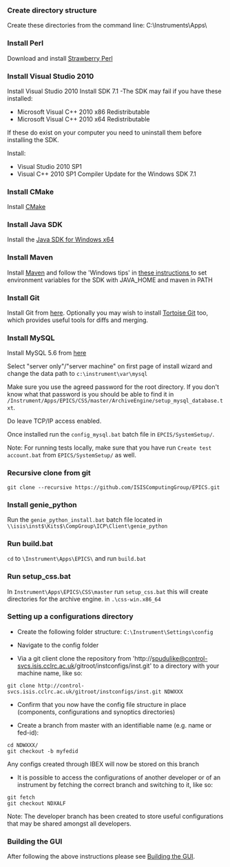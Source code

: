### Create directory structure
Create these directories from the command line: C:\Instruments\Apps\

### Install Perl
Download and install [Strawberry Perl](http://strawberryperl.com/)

### Install Visual Studio 2010
Install Visual Studio 2010 
Install SDK 7.1 
-The SDK may fail if you have these installed: 
* Microsoft Visual C++ 2010 x86 Redistributable
* Microsoft Visual C++ 2010 x64 Redistributable

If these do exist on your computer you need to uninstall them before installing the SDK.

Install: 
* Visual Studio 2010 SP1
* Visual C++ 2010 SP1 Compiler Update for the Windows SDK 7.1

### Install CMake
Install [CMake](https://cmake.org/download/) 

### Install Java SDK
Install the [Java SDK for Windows x64](http://www.oracle.com/technetwork/java/javase/downloads/jdk8-downloads-2133151.html)

### Install Maven 
Install [Maven](https://maven.apache.org/download.cgi) and follow the 'Windows tips' in [these instructions ](https://maven.apache.org/install.html) to set environment variables for the SDK with JAVA_HOME and maven in PATH

### Install Git 
Install Git from [here](https://git-scm.com/download/win). Optionally you may wish to install [Tortoise Git](https://tortoisegit.org/) too, which provides useful tools for diffs and merging. 

### Install MySQL
Install MySQL 5.6 from [here](https://dev.mysql.com/downloads/windows/installer/5.6.html)

Select "server only"/"server machine" on first page of install wizard and change the data path to `c:\instrument\var\mysql` 

Make sure you use the agreed password for the root directory. If you don't know what that password is you should be able to find it in `/Instrument/Apps/EPICS/CSS/master/ArchiveEngine/setup_mysql_database.txt`.

Do leave TCP/IP access enabled.

Once installed run the `config_mysql.bat` batch file in `EPCIS/SystemSetup/`.

Note: For running tests locally, make sure that you have run `Create test account.bat` from `EPICS/SystemSetup/` as well.

### Recursive clone from git
`git clone --recursive https://github.com/ISISComputingGroup/EPICS.git`

### Install genie_python

Run the `genie_python_install.bat` batch file located in `\\isis\inst$\Kits$\CompGroup\ICP\Client\genie_python`

### Run build.bat
`cd` to `\Instrument\Apps\EPICS\` and run `build.bat`

### Run setup_css.bat
In `Instrument\Apps\EPICS\CSS\master` run `setup_css.bat`
this will create directories for the archive engine. in `.\css-win.x86_64`

### Setting up a configurations directory

* Create the following folder structure: `C:\Instrument\Settings\config`

* Navigate to the config folder

* Via a git client clone the repository from 'http://spudulike@control-svcs.isis.cclrc.ac.uk/gitroot/instconfigs/inst.git' to a directory with your machine name, like so:
```
git clone http://control-svcs.isis.cclrc.ac.uk/gitroot/instconfigs/inst.git NDWXXX
```
* Confirm that you now have the config file structure in place (components, configurations and synoptics directories)

* Create a branch from master with an identifiable name (e.g. name or fed-id):
```
cd NDWXXX/
git checkout -b myfedid
```
Any configs created through IBEX will now be stored on this branch

* It is possible to access the configurations of another developer or of an instrument by fetching the correct branch and switching to it, like so:
```
git fetch
git checkout NDXALF
```
Note: The developer branch has been created to store useful configurations that may be shared amongst all developers.

### Building the GUI

After following the above instructions please see [Building the GUI](Building-the-GUI).